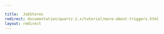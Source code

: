```yaml
---

title:  JobStores
redirect: documentation/quartz-2.x/tutorial/more-about-triggers.html
layout: redirect
---
```

